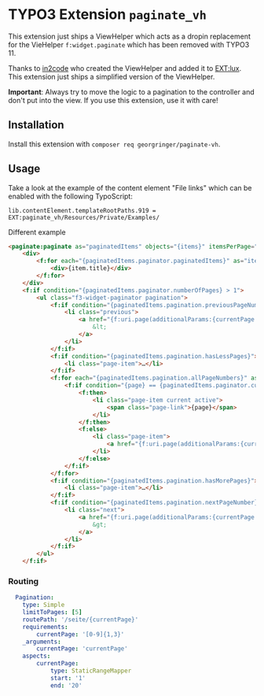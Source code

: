 # TYPO3 Extension `paginate_vh`

This extension just ships a ViewHelper which acts as a dropin replacement for the VieHelper `f:widget.paginate` which has been removed with TYPO3 11.

Thanks to [in2code](https://www.in2code.de/) who created the ViewHelper and added it to [EXT:lux](https://github.com/in2code-de/luxletter).
This extension just ships a simplified version of the ViewHelper.

**Important**: Always try to move the logic to a pagination to the controller and don't put into the view. If you use this extension, use it with care!

## Installation

Install this extension with `composer req georgringer/paginate-vh`.

## Usage

Take a look at the example of the content element "File links" which can be enabled with the following TypoScript:

```typo3_typoscript
lib.contentElement.templateRootPaths.919 = EXT:paginate_vh/Resources/Private/Examples/
```

Different example

```html
<paginate:paginate as="paginatedItems" objects="{items}" itemsPerPage="8">
    <div>
        <f:for each="{paginatedItems.paginator.paginatedItems}" as="item" iteration="fileIterator">
            <div>{item.title}</div>
        </f:for>
    </div>
    <f:if condition="{paginatedItems.paginator.numberOfPages} > 1">
        <ul class="f3-widget-paginator pagination">
            <f:if condition="{paginatedItems.pagination.previousPageNumber} && {paginatedItems.pagination.previousPageNumber} >= {paginatedItems.pagination.firstPageNumber}">
                <li class="previous">
                    <a href="{f:uri.page(additionalParams:{currentPage:paginatedItems.pagination.previousPageNumber})}" title="previous" class="page-link">
                        &lt;
                    </a>
                </li>
            </f:if>
            <f:if condition="{paginatedItems.pagination.hasLessPages}">
                <li class="page-item">…</li>
            </f:if>
            <f:for each="{paginatedItems.pagination.allPageNumbers}" as="page">
                <f:if condition="{page} == {paginatedItems.paginator.currentPageNumber}">
                    <f:then>
                        <li class="page-item current active">
                            <span class="page-link">{page}</span>
                        </li>
                    </f:then>
                    <f:else>
                        <li class="page-item">
                            <a href="{f:uri.page(additionalParams:{currentPage:page})}" class="page-link">{page}</a>
                        </li>
                    </f:else>
                </f:if>
            </f:for>
            <f:if condition="{paginatedItems.pagination.hasMorePages}">
                <li class="page-item">…</li>
            </f:if>
            <f:if condition="{paginatedItems.pagination.nextPageNumber} && {paginatedItems.pagination.nextPageNumber} <= {paginatedItems.pagination.lastPageNumber}">
                <li class="next">
                    <a href="{f:uri.page(additionalParams:{currentPage:paginatedItems.pagination.nextPageNumber})}" title="next" class="page-link">
                        &gt;
                    </a>
                </li>
            </f:if>
        </ul>
    </f:if>
```

### Routing

```yaml
  Pagination:
    type: Simple
    limitToPages: [5]
    routePath: '/seite/{currentPage}'
    requirements:
        currentPage: '[0-9]{1,3}'
    _arguments:
        currentPage: 'currentPage'
    aspects:
        currentPage:
            type: StaticRangeMapper
            start: '1'
            end: '20'
```
